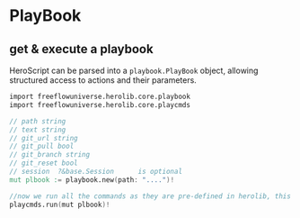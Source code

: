 # PlayBook

## get & execute a playbook

HeroScript can be parsed into a `playbook.PlayBook` object, allowing structured access to actions and their parameters.

```v
import freeflowuniverse.herolib.core.playbook
import freeflowuniverse.herolib.core.playcmds

// path string
// text string
// git_url string
// git_pull bool
// git_branch string
// git_reset bool
// session  ?&base.Session      is optional
mut plbook := playbook.new(path: "....")!

//now we run all the commands as they are pre-defined in herolib, this will execute the playbook and do all actions.
playcmds.run(mut plbook)!

```


